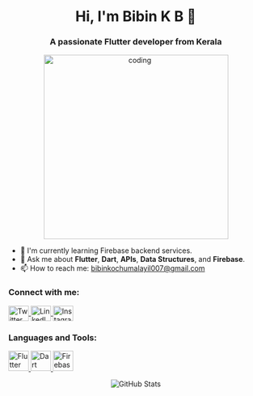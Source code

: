 <h1 align="center">Hi, I'm Bibin K B 👋</h1>
<h3 align="center">A passionate Flutter developer from Kerala</h3>

<!-- Introduction -->
<p align="center">
  <img align="center" alt="coding" width="365" height="365" src="https://your-image-url-here.png">
</p>

<!-- About Me -->
- 🌱 I'm currently learning Firebase backend services.
- 💬 Ask me about **Flutter**, **Dart**, **APIs**, **Data Structures**, and **Firebase**.
- 📫 How to reach me: [bibinkochumalayil007@gmail.com](mailto:bibinkochumalayil007@gmail.com)

<h3 align="left">Connect with me:</h3>
<p align="left">
  <a href="https://twitter.com/bibin789438144" target="_blank">
    <img align="center" src="https://raw.githubusercontent.com/rahuldkjain/github-profile-readme-generator/master/src/images/icons/Social/twitter.svg" alt="Twitter" height="30" width="40" />
  </a>
  <a href="https://www.linkedin.com/in/bibin-kb-1a250a246" target="_blank">
    <img align="center" src="https://raw.githubusercontent.com/rahuldkjain/github-profile-readme-generator/master/src/images/icons/Social/linkedin.svg" alt="LinkedIn" height="30" width="40" />
  </a>
  <a href="https://instagram.com/devo_maniac_07" target="_blank">
    <img align="center" src="https://raw.githubusercontent.com/rahuldkjain/github-profile-readme-generator/master/src/images/icons/Social/instagram.svg" alt="Instagram" height="30" width="40" />
  </a>
</p>

<h3 align="left">Languages and Tools:</h3>
<p align="left">
  <a href="https://flutter.dev" target="_blank">
    <img src="https://www.vectorlogo.zone/logos/flutterio/flutterio-icon.svg" alt="Flutter" width="40" height="40" />
  </a>
  <a href="https://dart.dev" target="_blank">
    <img src="https://www.vectorlogo.zone/logos/dartlang/dartlang-icon.svg" alt="Dart" width="40" height="40" />
  </a>
  <a href="https://firebase.google.com/" target="_blank">
    <img src="https://www.vectorlogo.zone/logos/firebase/firebase-icon.svg" alt="Firebase" width="40" height="40" />
  </a>
  <!-- Add more tools and languages as needed -->
</p>

<!-- GitHub Stats -->
<p align="center">
  <img src="https://github-readme-stats.vercel.app/api?username=bibinkb97&show_icons=true&locale=en" alt="GitHub Stats" />
</p>
